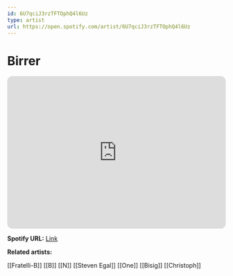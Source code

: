 ```yaml
---
id: 6U7qciJ3rzTFTOphQ4l6Uz
type: artist
url: https://open.spotify.com/artist/6U7qciJ3rzTFTOphQ4l6Uz
---
```

# Birrer

<iframe style="border-radius:12px" src="https://open.spotify.com/embed/artist/6U7qciJ3rzTFTOphQ4l6Uz" width="100%" height="352" frameBorder="0" allowfullscreen="" allow="autoplay; clipboard-write; encrypted-media; fullscreen; picture-in-picture" loading="lazy"></iframe>

**Spotify URL:** [Link](https://open.spotify.com/artist/6U7qciJ3rzTFTOphQ4l6Uz)

**Related artists:**

[[Fratelli-B]]
[[B]]
[[N]]
[[Steven Egal]]
[[One]]
[[Bisig]]
[[Christoph]]
